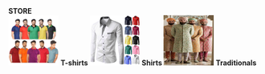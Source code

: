 <!DOCTYPE html>
<html lang="en">
<head>
    <b> STORE </b><br>
</head>
<body>
    <img src="t-shirts.jpg" 
    width="100px" height="100px"> 
    <b> T-shirts </b>
    <img src="shirts.jpg"
    width="100px" height="100px">
    <b> Shirts </b>
    <img src="traditional.jpeg"
    width="100px" height="100px">
    <b> Traditionals </b>
</body>